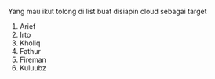 Yang mau ikut tolong di list buat disiapin cloud sebagai target
1. Arief
2. Irto
3. Kholiq
4. Fathur
5. Fireman
6. Kuluubz